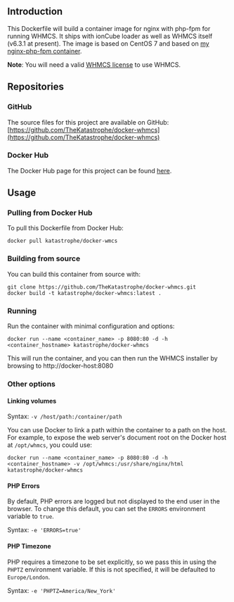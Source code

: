 ## Introduction
This Dockerfile will build a container image for nginx with php-fpm for running WHMCS. It ships with ionCube loader as well as WHMCS itself (v6.3.1 at present). The image is based on CentOS 7 and based on [my nginx-php-fpm container](https://github.com/TheKatastrophe/nginx-php-fpm).

**Note**: You will need a valid [WHMCS license](http://www.whmcs.com) to use WHMCS.

## Repositories

### GitHub
The source files for this project are available on GitHub: [https://github.com/TheKatastrophe/docker-whmcs](https://github.com/TheKatastrophe/docker-whmcs)

### Docker Hub
The Docker Hub page for this project can be found [here](https://hub.docker.com/r/katastrophe/docker-whmcs/).

## Usage

### Pulling from Docker Hub
To pull this Dockerfile from Docker Hub:

	docker pull katastrophe/docker-wmcs

### Building from source
You can build this container from source with:

	git clone https://github.com/TheKatastrophe/docker-whmcs.git
	docker build -t katastrophe/docker-whmcs:latest .

### Running
Run the container with minimal configuration and options:

	docker run --name <container_name> -p 8080:80 -d -h <container_hostname> katastrophe/docker-whmcs

This will run the container, and you can then run the WHMCS installer by browsing to http://docker-host:8080

### Other options

#### Linking volumes

Syntax: `-v /host/path:/container/path`

You can use Docker to link a path within the container to a path on the host. For example, to expose the web server's document root on the Docker host at `/opt/whmcs`, you could use:

	docker run --name <container_name> -p 8080:80 -d -h <container_hostname> -v /opt/whmcs:/usr/share/nginx/html katastrophe/docker-whmcs

#### PHP Errors

By default, PHP errors are logged but not displayed to the end user in the browser. To change this default, you can set the `ERRORS` environment variable to `true`.

Syntax: `-e 'ERRORS=true'`

#### PHP Timezone

PHP requires a timezone to be set explicitly, so we pass this in using the `PHPTZ` environment variable. If this is not specified, it will be defaulted to `Europe/London`.

Syntax: `-e 'PHPTZ=America/New_York'`